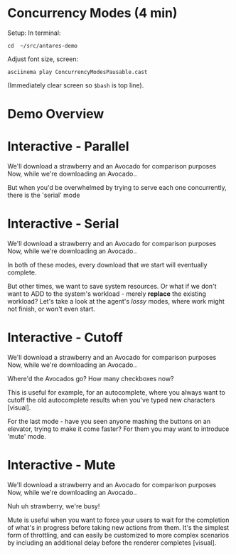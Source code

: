 # Concurrency Modes (4 min)

Setup: In terminal:

`cd  ~/src/antares-demo`

Adjust font size, screen:

`asciinema play ConcurrencyModesPausable.cast`

(Immediately clear screen so `$bash` is top line).


# Demo Overview

# Interactive - Parallel

We'll download a strawberry and an Avocado for comparison purposes
Now, while we're downloading an Avocado..

But when you'd be overwhelmed by trying to serve each one concurrently, there is the 'serial' mode 

# Interactive - Serial

We'll download a strawberry and an Avocado for comparison purposes
Now, while we're downloading an Avocado..

In both of these modes, every download that we start will eventually complete.

But other times, we want to save system resources. Or what if we don't want to ADD to the system's workload - merely **replace** the existing workload? Let's take a look at the agent's *lossy* modes, where work might not finish, or won't even start.

# Interactive - Cutoff

We'll download a strawberry and an Avocado for comparison purposes
Now, while we're downloading an Avocado..

Where'd the Avocados go?
How many checkboxes now?

This is useful for example, for an autocomplete, where you always want to cutoff the old autocomplete results when you've typed new characters [visual].

For the last mode - have you seen anyone mashing the buttons on an elevator, trying to make it come faster? For them you may want to introduce 'mute' mode.

# Interactive - Mute

We'll download a strawberry and an Avocado for comparison purposes
Now, while we're downloading an Avocado..

Nuh uh strawberry, we're busy!

Mute is useful when you want to force your users to wait for the completion of what's in progress before taking new actions from them. It's the simplest form of throttling, and can easily be customized to more complex scenarios by including an additional delay before the renderer completes [visual].

